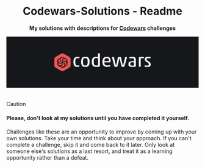 <h1 align="center">Codewars-Solutions - Readme</h1>
<p align="center">
  <strong>
    My solutions with descriptions for <a href="https://www.codewars.com">Codewars</a> challenges
  </strong>
</p>
<div align="center">
  <a href="https://www.codewars.com">
    <img src="_for_readme/banner.jpg">
  </a>
</div>

<br>

> [!CAUTION]  
> <h4>Please, don't look at my solutions until you have completed it yourself.</h4>
> Challenges like these are an opportunity to improve by coming up with your own solutions. Take your time and think about your approach.  
> If you can't complete a challenge, skip it and come back to it later. Only look at someone else's solutions as a last resort, and treat it as a learning opportunity rather than a defeat.

<!--
<br>

# Table of Contents
* [Codewars :thinking:](#codewars-thinking)
  * [What is it](#what-is-it)
  * [Is it worth playing](#is-it-worth-playing)
  * [Useful links](#useful-links)
* [Overview :sparkles:](#overview-sparkles)
  * [About](#about)
  * [Technologies](#technologies)
  * [Features](#features)
  * [Copyright](#copyright-copyright)
* [Details :scroll:](#details-scroll)
  * [User interface](#user-interface)
  * [Project structure](#project-structure)
  * [Code organization](#code-organization)

<br>

# Codewars :thinking:

## What is it
[CSSBattle](https://cssbattle.dev) is an online game where players compete with each other to create the shortest and most effective CSS code to recreate visual shapes and patterns. 
CSSBattle is a fun and challenging way to improve CSS coding skills while competing with other players. It is the first ever code-golfing platform for CSS lovers. 

## Is it worth playing
Playing the game helps to better understand CSS and gives opportunity to use properties that are rarely used, but to climb the leaderboards it requires to exploit how HTML and CSS are parsed by browsers, therefore the code written here is not the way anyone would write it in a real project. 

## Useful links
- [CSSBattle Previewer 2.1](https://tc70f3.csb.app)
- [CSSBattle Unit Converter](https://u9kels.csb.app)
- [CSSBattle getting started](https://cssbattle.dev/blog/getting-started)
- [CSSBattle tips](https://cssbattle.dev/tips)

<br>

# Overview :sparkles:

## About
The project is a showcase of my solutions for [Codewars](https://www.codewars.com) challanges. Each solution contains an image that I had to recreate, as well as my normal and minimal solutions that accomplish this task. 

Check out the [live version](https://pasek108.github.io/Codewars-Solutions/) of this project, as well as my [Codewars profile](https://www.codewars.com/users/Artur%20Pas).

![preview](/_for_readme/preview.png)

## Technologies
Languages:
- HTML
- CSS
- JS
  
Libraries and frameworks:
- [GoogleFonts](https://fonts.google.com)
- [hilight.js](https://highlightjs.org)

Programs:
- [VSCode](https://code.visualstudio.com)

## Features
- Well-organized challenges files
- Nice and responsive UI
- Solution preview
  - Code highlighting
  - Character counter
  - Loading real HTML for preview
  - Switching between solutions
- List of challenges
  - Selecting a challenge to preview
  - Grouping by battle
  - Disabling unattempted challenges

## Copyright :copyright:
I do not own the rights to the content of the challenges. All challenge data was downloaded and included only to provide context for the solutions.

<br>

# Details :scroll:

## User interface

### Solution preview
![solution preview](/_for_readme/solution_preview.png)
Solution preview has 3 sections:
- Code section shows:
  - Hilighted code
  - Characters count
- Preview section shows:
  - Real html solution
  - Switch between solutions
- Target section shows:
  - Image target to recreate
  - Links to challenge and battle
  - Solution match precentage

### Challenges list
![challenges list](/_for_readme/challenges_list.png)
Challenges list view shows all challenges grouped by battle in increasing order. 

The challenges are numbered and can be in disbaled state that means I didn't attempt the challenge yet.

## Project structure
- :file_folder: CSSBattle-Solutions (project folder)
  - :page_facing_up: *github config*
  - :page_facing_up: *readme file*
  - :page_facing_up: *index.html file*
  - :file_folder: _for_readme - :page_facing_up: *files for readme*
  - :file_folder: Images - :page_facing_up: *images used in the project*
  - :file_folder: Scripts - :page_facing_up: *scripts used in project*
  - :file_folder: Styles - :page_facing_up: *css files used in project*
  - :file_folder: Challenges
    - :file_folder: *challenge_name*
      - :page_facing_up: *.png target to recretae*
      - :page_facing_up: *.html normal solution*
      - :page_facing_up: *.html minimal solution*
    - :file_folder: *other challenges...*

## Code organization
![program diagram](/_for_readme/program_diagram.png)

> [!WARNING]  
> Classes must be loaded from bottom to the top to avoid situation when class does not exist in the time of its objects creation

### script.js
This is the starting file of the program. 

Contains the required data of challenges and battles:
- challenges [solved, folder_name, match_precentage]
- battles [battle_name, last_challenge_id]

Creates:
- ChallengesData
- SolutionPreview 

### ChallengesData
Takes required data of challenges and battles and then:
- Creates array of challenges objects with challenge data and links to its resources
- Creates array of battles objects with with battle data and links to its resources
- Connects challenges to the battles which they are part of

### SolutionPreview
Takes ChallengesData object, creates ChallengesList and is responsible for:
- Loading solution 
- Counting solution length
- Hilighting code
- Switching between normal and minimal solution

### ChallengesList
Takes ChallengesData and  SolutionPreview objects and is responsible for:
- Creating list of challenges grouped by battle 
- Toggling list of all challenges
- Initializing the loading of another challenge solution preview
-->

